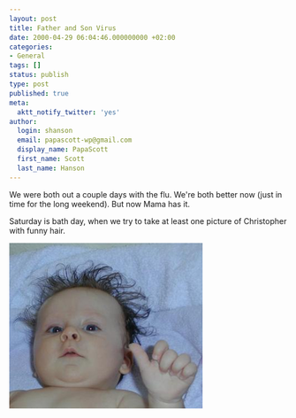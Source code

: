 ```yaml
---
layout: post
title: Father and Son Virus
date: 2000-04-29 06:04:46.000000000 +02:00
categories:
- General
tags: []
status: publish
type: post
published: true
meta:
  aktt_notify_twitter: 'yes'
author:
  login: shanson
  email: papascott-wp@gmail.com
  display_name: PapaScott
  first_name: Scott
  last_name: Hanson
---
```

<p>We were both out a couple days with the flu. We're both better now (just in time for the long weekend). But now Mama has it.</p>
<p>Saturday is bath day, when we try to take at least one picture of Christopher with funny hair.</p>
<p><img src="/wordpress/wp-content/uploads/2000/04/hair.jpg" height="299" width="350" border="0" alt="crh0429.jpg: " /></p>
